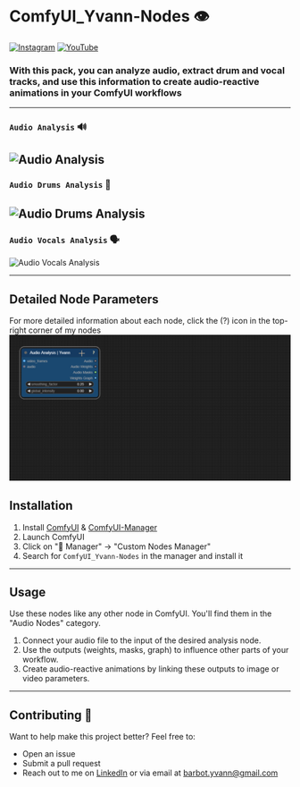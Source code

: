 # ComfyUI_Yvann-Nodes 👁️

[![Instagram](https://img.shields.io/badge/yvann.mp4-white?style=for-the-badge&logo=instagram&logoColor=E4405F)](https://instagram.com/yvann.mp4)
[![YouTube](https://img.shields.io/badge/yvann.mp4-white?style=for-the-badge&logo=youtube&logoColor=FF0000)](https://www.youtube.com/channel/yvann.mp4)



### **With this pack, you can analyze audio, extract drum and vocal tracks, and use this information to create audio-reactive animations in your ComfyUI workflows**


---
### `Audio Analysis` 🔊
![Audio Analysis](./assets/AudioAnalysis-Demo.gif)
---
### `Audio Drums Analysis` 🥁
![Audio Drums Analysis](./assets/AudioDrumsAnalysis-Demo.gif)
---
### `Audio Vocals Analysis` 🗣️
![Audio Vocals Analysis](./assets/AudioVocalsAnalysis-Demo.gif)

---
## Detailed Node Parameters
For more detailed information about each node, click the (?) icon in the top-right corner of my nodes
![Help PopUp](./assets/HelpPopUp-Demo.gif)


## Installation
1. Install [ComfyUI](https://github.com/comfyanonymous/ComfyUI) & [ComfyUI-Manager](https://github.com/ltdrdata/ComfyUI-Manager)
2. Launch ComfyUI
3. Click on "🧩 Manager" -> "Custom Nodes Manager"
4. Search for `ComfyUI_Yvann-Nodes` in the manager and install it

---

## Usage

Use these nodes like any other node in ComfyUI. You'll find them in the "Audio Nodes" category.

1. Connect your audio file to the input of the desired analysis node.
2. Use the outputs (weights, masks, graph) to influence other parts of your workflow.
3. Create audio-reactive animations by linking these outputs to image or video parameters.

---


## Contributing 🙌  
Want to help make this project better? Feel free to:

- Open an issue
- Submit a pull request
- Reach out to me on [LinkedIn](https://www.linkedin.com/in/yvann-barbot/) or via email at [barbot.yvann@gmail.com](mailto:barbot.yvann@gmail.com)

